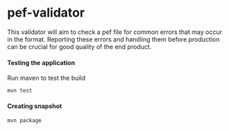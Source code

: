 # pef-validator

This validator will aim to check a pef file for common errors that may occur in the format. 
Reporting these errors and handling them before production can be crucial for good quality of
the end product.

#### Testing the application

Run maven to test the build
```
mvn test
```

#### Creating snapshot
```
mvn package
```
